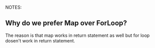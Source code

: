 NOTES:

## Why do we prefer Map over ForLoop?
The reason is that map works in return statement as well but for loop dosen't work in return statement.
